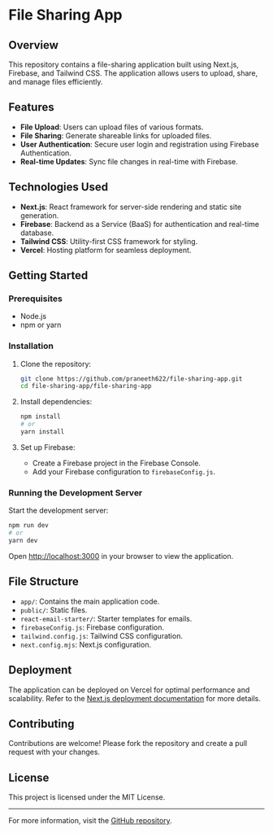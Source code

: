 # File Sharing App

## Overview

This repository contains a file-sharing application built using Next.js, Firebase, and Tailwind CSS. The application allows users to upload, share, and manage files efficiently.

## Features

- **File Upload**: Users can upload files of various formats.
- **File Sharing**: Generate shareable links for uploaded files.
- **User Authentication**: Secure user login and registration using Firebase Authentication.
- **Real-time Updates**: Sync file changes in real-time with Firebase.

## Technologies Used

- **Next.js**: React framework for server-side rendering and static site generation.
- **Firebase**: Backend as a Service (BaaS) for authentication and real-time database.
- **Tailwind CSS**: Utility-first CSS framework for styling.
- **Vercel**: Hosting platform for seamless deployment.

## Getting Started

### Prerequisites

- Node.js
- npm or yarn

### Installation

1. Clone the repository:
   ```bash
   git clone https://github.com/praneeth622/file-sharing-app.git
   cd file-sharing-app/file-sharing-app
   ```

2. Install dependencies:
   ```bash
   npm install
   # or
   yarn install
   ```

3. Set up Firebase:
   - Create a Firebase project in the Firebase Console.
   - Add your Firebase configuration to `firebaseConfig.js`.

### Running the Development Server

Start the development server:
```bash
npm run dev
# or
yarn dev
```
Open [http://localhost:3000](http://localhost:3000) in your browser to view the application.

## File Structure

- `app/`: Contains the main application code.
- `public/`: Static files.
- `react-email-starter/`: Starter templates for emails.
- `firebaseConfig.js`: Firebase configuration.
- `tailwind.config.js`: Tailwind CSS configuration.
- `next.config.mjs`: Next.js configuration.

## Deployment

The application can be deployed on Vercel for optimal performance and scalability. Refer to the [Next.js deployment documentation](https://nextjs.org/docs/deployment) for more details.

## Contributing

Contributions are welcome! Please fork the repository and create a pull request with your changes.

## License

This project is licensed under the MIT License.

---

For more information, visit the [GitHub repository](https://github.com/praneeth622/file-sharing-app/tree/main/file-sharing-app).
